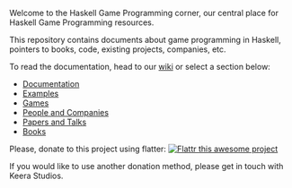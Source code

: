 Welcome to the Haskell Game Programming corner, our central
place for Haskell Game Programming resources.

This repository contains documents about game programming in Haskell,
pointers to books, code, existing projects, companies, etc.

To read the documentation, head to our [wiki](http://github.com/keera-studios/haskell-game-programming/wiki)
or select a section below:

* [Documentation](http://github.com/keera-studios/haskell-game-programming/wiki/Documentation)
* [Examples](http://github.com/keera-studios/haskell-game-programming/wiki/Examples)
* [Games](http://github.com/keera-studios/haskell-game-programming/wiki/Games)
* [People and Companies](http://github.com/keera-studios/haskell-game-programming/wiki/People-and-Companies)
* [Papers and Talks](http://github.com/keera-studios/haskell-game-programming/wiki/Papers-and-Talks)
* [Books](http://github.com/keera-studios/haskell-game-programming/wiki/Books)


Please, donate to this project using flatter: [![Flattr this awesome project](http://api.flattr.com/button/flattr-badge-large.png)](https://flattr.com/submit/auto?user_id=ivanperez-keera&url=https://github.com/keera-studios/haskell-game-programming&title=HaskellGameProgramming&language=&tags=github&category=software)

If you would like to use another donation method, please get in touch with Keera Studios.
